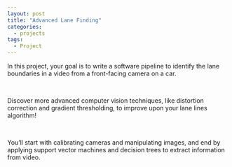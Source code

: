 ```yaml
---
layout: post
title: "Advanced Lane Finding"
categories:
  - projects
tags:
  - Project
---
```


In this project, your goal is to write a software pipeline to identify the lane boundaries in a video from a front-facing camera on a car.

<br/>

Discover more advanced computer vision techniques, like distortion correction and gradient thresholding, to improve upon your lane lines algorithm!

<br/>

You’ll start with calibrating cameras and manipulating images, and end by applying support vector machines and decision trees to extract information from video.
